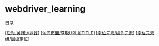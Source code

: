 webdriver_learning
==================

目录  

[[启动/关闭浏览器](./start_close/)]
[[访问页面/获取URL和TITLE](./get_url_title/)]
[[定位元素/操作元素](./locate_operate/)]
[[定位元素组/层级定位](./group_level/)]
